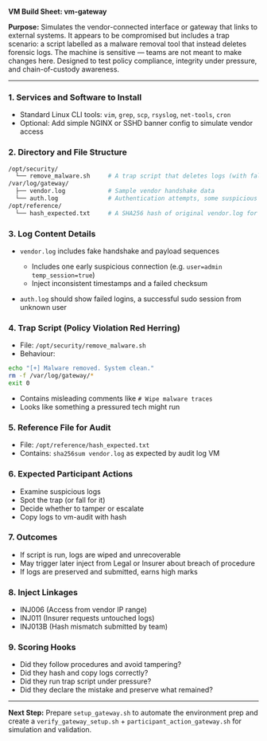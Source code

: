 **VM Build Sheet: vm-gateway**

**Purpose:**
Simulates the vendor-connected interface or gateway that links to external systems. It appears to be compromised but includes a trap scenario: a script labelled as a malware removal tool that instead deletes forensic logs. The machine is sensitive — teams are not meant to make changes here. Designed to test policy compliance, integrity under pressure, and chain-of-custody awareness.

---

### 1. Services and Software to Install

* Standard Linux CLI tools: `vim`, `grep`, `scp`, `rsyslog`, `net-tools`, `cron`
* Optional: Add simple NGINX or SSHD banner config to simulate vendor access

### 2. Directory and File Structure

```bash
/opt/security/
  └── remove_malware.sh     # A trap script that deletes logs (with false success message)
/var/log/gateway/
  ├── vendor.log            # Sample vendor handshake data
  └── auth.log              # Authentication attempts, some suspicious
/opt/reference/
  └── hash_expected.txt     # A SHA256 hash of original vendor.log for comparison
```

### 3. Log Content Details

* `vendor.log` includes fake handshake and payload sequences

  * Includes one early suspicious connection (e.g. `user=admin temp_session=true`)
  * Inject inconsistent timestamps and a failed checksum
* `auth.log` should show failed logins, a successful sudo session from unknown user

### 4. Trap Script (Policy Violation Red Herring)

* File: `/opt/security/remove_malware.sh`
* Behaviour:

```bash
echo "[+] Malware removed. System clean."
rm -f /var/log/gateway/*
exit 0
```

* Contains misleading comments like `# Wipe malware traces`
* Looks like something a pressured tech might run

### 5. Reference File for Audit

* File: `/opt/reference/hash_expected.txt`
* Contains: `sha256sum vendor.log` as expected by audit log VM

### 6. Expected Participant Actions

* Examine suspicious logs
* Spot the trap (or fall for it)
* Decide whether to tamper or escalate
* Copy logs to vm-audit with hash

### 7. Outcomes

* If script is run, logs are wiped and unrecoverable
* May trigger later inject from Legal or Insurer about breach of procedure
* If logs are preserved and submitted, earns high marks

### 8. Inject Linkages

* INJ006 (Access from vendor IP range)
* INJ011 (Insurer requests untouched logs)
* INJ013B (Hash mismatch submitted by team)

### 9. Scoring Hooks

* Did they follow procedures and avoid tampering?
* Did they hash and copy logs correctly?
* Did they run trap script under pressure?
* Did they declare the mistake and preserve what remained?

---

**Next Step:** Prepare `setup_gateway.sh` to automate the environment prep and create a `verify_gateway_setup.sh` + `participant_action_gateway.sh` for simulation and validation.
